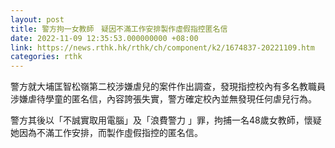 ```yaml
---
layout: post
title: 警方拘一女教師　疑因不滿工作安排製作虛假指控匿名信
date: 2022-11-09 12:35:53.000000000 +08:00
link: https://news.rthk.hk/rthk/ch/component/k2/1674837-20221109.htm
categories: rthk
---
```


警方就大埔匡智松嶺第二校涉嫌虐兒的案件作出調查，發現指控校內有多名教職員涉嫌虐待學童的匿名信，內容誇張失實，警方確定校內並無發現任何虐兒行為。

警方其後以「不誠實取用電腦」及「浪費警力 」罪，拘捕一名48歲女教師，懷疑她因為不滿工作安排，而製作虛假指控的匿名信。

